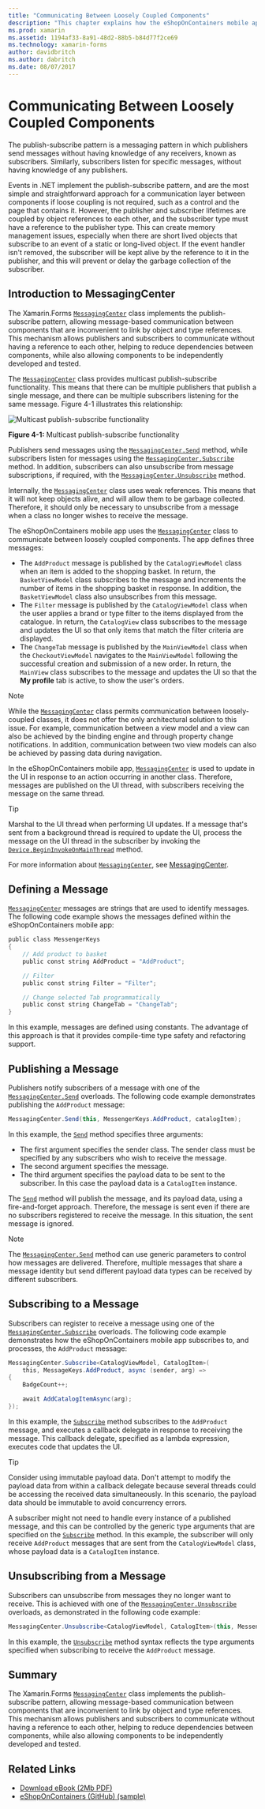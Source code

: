 ```yaml
---
title: "Communicating Between Loosely Coupled Components"
description: "This chapter explains how the eShopOnContainers mobile app implements the publish-subscribe pattern, allowing message-based communication between components that are inconvenient to link by object and type references "
ms.prod: xamarin
ms.assetid: 1194af33-8a91-48d2-88b5-b84d77f2ce69
ms.technology: xamarin-forms
author: davidbritch
ms.author: dabritch
ms.date: 08/07/2017
---
```


# Communicating Between Loosely Coupled Components

The publish-subscribe pattern is a messaging pattern in which publishers send messages without having knowledge of any receivers, known as subscribers. Similarly, subscribers listen for specific messages, without having knowledge of any publishers.

Events in .NET implement the publish-subscribe pattern, and are the most simple and straightforward approach for a communication layer between components if loose coupling is not required, such as a control and the page that contains it. However, the publisher and subscriber lifetimes are coupled by object references to each other, and the subscriber type must have a reference to the publisher type. This can create memory management issues, especially when there are short lived objects that subscribe to an event of a static or long-lived object. If the event handler isn't removed, the subscriber will be kept alive by the reference to it in the publisher, and this will prevent or delay the garbage collection of the subscriber.

## Introduction to MessagingCenter

The Xamarin.Forms [`MessagingCenter`](xref:Xamarin.Forms.MessagingCenter) class implements the publish-subscribe pattern, allowing message-based communication between components that are inconvenient to link by object and type references. This mechanism allows publishers and subscribers to communicate without having a reference to each other, helping to reduce dependencies between components, while also allowing components to be independently developed and tested.

The [`MessagingCenter`](xref:Xamarin.Forms.MessagingCenter) class provides multicast publish-subscribe functionality. This means that there can be multiple publishers that publish a single message, and there can be multiple subscribers listening for the same message. Figure 4-1 illustrates this relationship:

![](communicating-between-loosely-coupled-components-images/messagingcenter.png "Multicast publish-subscribe functionality")

**Figure 4-1:** Multicast publish-subscribe functionality

Publishers send messages using the [`MessagingCenter.Send`](xref:Xamarin.Forms.MessagingCenter.Send*) method, while subscribers listen for messages using the [`MessagingCenter.Subscribe`](xref:Xamarin.Forms.MessagingCenter.Subscribe*) method. In addition, subscribers can also unsubscribe from message subscriptions, if required, with the [`MessagingCenter.Unsubscribe`](xref:Xamarin.Forms.MessagingCenter.Unsubscribe*) method.

Internally, the [`MessagingCenter`](xref:Xamarin.Forms.MessagingCenter) class uses weak references. This means that it will not keep objects alive, and will allow them to be garbage collected. Therefore, it should only be necessary to unsubscribe from a message when a class no longer wishes to receive the message.

The eShopOnContainers mobile app uses the [`MessagingCenter`](xref:Xamarin.Forms.MessagingCenter) class to communicate between loosely coupled components. The app defines three messages:

- The `AddProduct` message is published by the `CatalogViewModel` class when an item is added to the shopping basket. In return, the `BasketViewModel` class subscribes to the message and increments the number of items in the shopping basket in response. In addition, the `BasketViewModel` class also unsubscribes from this message.
- The `Filter` message is published by the `CatalogViewModel` class when the user applies a brand or type filter to the items displayed from the catalogue. In return, the `CatalogView` class subscribes to the message and updates the UI so that only items that match the filter criteria are displayed.
- The `ChangeTab` message is published by the `MainViewModel` class when the `CheckoutViewModel` navigates to the `MainViewModel` following the successful creation and submission of a new order. In return, the `MainView` class subscribes to the message and updates the UI so that the **My profile** tab is active, to show the user's orders.

> [!NOTE]
> While the [`MessagingCenter`](xref:Xamarin.Forms.MessagingCenter) class permits communication between loosely-coupled classes, it does not offer the only architectural solution to this issue. For example, communication between a view model and a view can also be achieved by the binding engine and through property change notifications. In addition, communication between two view models can also be achieved by passing data during navigation.

In the eShopOnContainers mobile app, [`MessagingCenter`](xref:Xamarin.Forms.MessagingCenter) is used to update in the UI in response to an action occurring in another class. Therefore, messages are published on the UI thread, with subscribers receiving the message on the same thread.

> [!TIP]
> Marshal to the UI thread when performing UI updates. If a message that's sent from a background thread is required to update the UI, process the message on the UI thread in the subscriber by invoking the [`Device.BeginInvokeOnMainThread`](xref:Xamarin.Forms.Device.BeginInvokeOnMainThread(System.Action)) method.

For more information about [`MessagingCenter`](xref:Xamarin.Forms.MessagingCenter), see [MessagingCenter](~/xamarin-forms/app-fundamentals/messaging-center.md).

## Defining a Message

[`MessagingCenter`](xref:Xamarin.Forms.MessagingCenter) messages are strings that are used to identify messages. The following code example shows the messages defined within the eShopOnContainers mobile app:

```csharp
public class MessengerKeys  
{  
    // Add product to basket  
    public const string AddProduct = "AddProduct";  

    // Filter  
    public const string Filter = "Filter";  

    // Change selected Tab programmatically  
    public const string ChangeTab = "ChangeTab";  
}
```

In this example, messages are defined using constants. The advantage of this approach is that it provides compile-time type safety and refactoring support.

## Publishing a Message

Publishers notify subscribers of a message with one of the [`MessagingCenter.Send`](xref:Xamarin.Forms.MessagingCenter.Send*) overloads. The following code example demonstrates publishing the `AddProduct` message:

```csharp
MessagingCenter.Send(this, MessengerKeys.AddProduct, catalogItem);
```

In this example, the [`Send`](xref:Xamarin.Forms.MessagingCenter.Send*) method specifies three arguments:

- The first argument specifies the sender class. The sender class must be specified by any subscribers who wish to receive the message.
- The second argument specifies the message.
- The third argument specifies the payload data to be sent to the subscriber. In this case the payload data is a `CatalogItem` instance.

The [`Send`](xref:Xamarin.Forms.MessagingCenter.Send*) method will publish the message, and its payload data, using a fire-and-forget approach. Therefore, the message is sent even if there are no subscribers registered to receive the message. In this situation, the sent message is ignored.

> [!NOTE]
> The [`MessagingCenter.Send`](xref:Xamarin.Forms.MessagingCenter.Send*) method can use generic parameters to control how messages are delivered. Therefore, multiple messages that share a message identity but send different payload data types can be received by different subscribers.

## Subscribing to a Message

Subscribers can register to receive a message using one of the [`MessagingCenter.Subscribe`](xref:Xamarin.Forms.MessagingCenter.Subscribe*) overloads. The following code example demonstrates how the eShopOnContainers mobile app subscribes to, and processes, the `AddProduct` message:

```csharp
MessagingCenter.Subscribe<CatalogViewModel, CatalogItem>(  
    this, MessageKeys.AddProduct, async (sender, arg) =>  
{  
    BadgeCount++;  

    await AddCatalogItemAsync(arg);  
});
```

In this example, the [`Subscribe`](xref:Xamarin.Forms.MessagingCenter.Subscribe*) method subscribes to the `AddProduct` message, and executes a callback delegate in response to receiving the message. This callback delegate, specified as a lambda expression, executes code that updates the UI.

> [!TIP]
> Consider using immutable payload data. Don't attempt to modify the payload data from within a callback delegate because several threads could be accessing the received data simultaneously. In this scenario, the payload data should be immutable to avoid concurrency errors.

A subscriber might not need to handle every instance of a published message, and this can be controlled by the generic type arguments that are specified on the [`Subscribe`](xref:Xamarin.Forms.MessagingCenter.Subscribe*) method. In this example, the subscriber will only receive `AddProduct` messages that are sent from the `CatalogViewModel` class, whose payload data is a `CatalogItem` instance.

## Unsubscribing from a Message

Subscribers can unsubscribe from messages they no longer want to receive. This is achieved with one of the [`MessagingCenter.Unsubscribe`](xref:Xamarin.Forms.MessagingCenter.Unsubscribe*) overloads, as demonstrated in the following code example:

```csharp
MessagingCenter.Unsubscribe<CatalogViewModel, CatalogItem>(this, MessengerKeys.AddProduct);
```

In this example, the [`Unsubscribe`](xref:Xamarin.Forms.MessagingCenter.Unsubscribe*) method syntax reflects the type arguments specified when subscribing to receive the `AddProduct` message.

## Summary

The Xamarin.Forms [`MessagingCenter`](xref:Xamarin.Forms.MessagingCenter) class implements the publish-subscribe pattern, allowing message-based communication between components that are inconvenient to link by object and type references. This mechanism allows publishers and subscribers to communicate without having a reference to each other, helping to reduce dependencies between components, while also allowing components to be independently developed and tested.

## Related Links

- [Download eBook (2Mb PDF)](https://aka.ms/xamarinpatternsebook)
- [eShopOnContainers (GitHub) (sample)](https://github.com/dotnet-architecture/eShopOnContainers)
